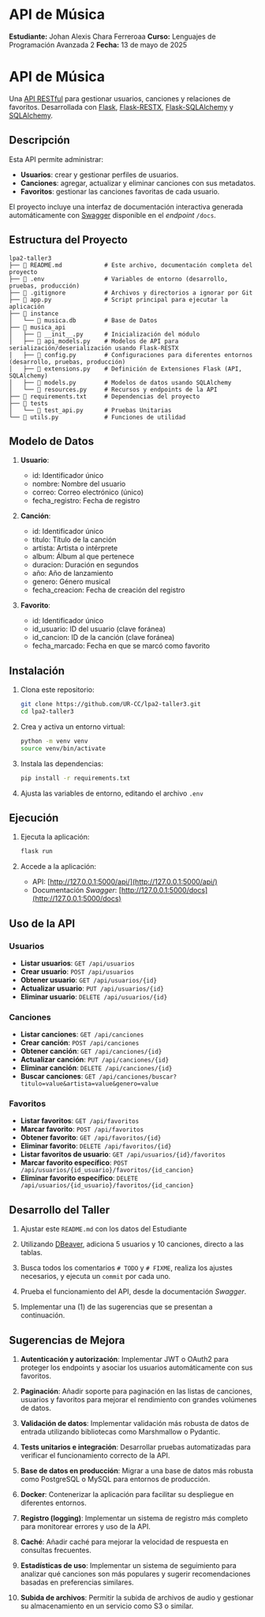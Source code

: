 # API de Música
**Estudiante:** Johan Alexis Chara Ferreroaa
**Curso:** Lenguajes de Programación Avanzada 2
**Fecha:** 13 de mayo de 2025

# API de Música

Una [API RESTful](https://aws.amazon.com/es/what-is/restful-api/) para gestionar usuarios, canciones y relaciones de favoritos. Desarrollada con [Flask](https://flask.palletsprojects.com/en/stable/), [Flask-RESTX](https://flask-restx.readthedocs.io/en/latest/), [Flask-SQLAlchemy](https://flask-sqlalchemy.readthedocs.io/en/stable/) y [SQLAlchemy](https://www.sqlalchemy.org/).

## Descripción

Esta API permite administrar:
- **Usuarios**: crear y gestionar perfiles de usuarios.
- **Canciones**: agregar, actualizar y eliminar canciones con sus metadatos.
- **Favoritos**: gestionar las canciones favoritas de cada usuario.

El proyecto incluye una interfaz de documentación interactiva generada automáticamente con [Swagger](https://swagger.io/) disponible en el *endpoint* `/docs`.

## Estructura del Proyecto

```
lpa2-taller3
├──  README.md            # Este archivo, documentación completa del proyecto
├──  .env                 # Variables de entorno (desarrollo, pruebas, producción)
├──  .gitignore           # Archivos y directorios a ignorar por Git
├──  app.py               # Script principal para ejecutar la aplicación
├──  instance
│   └──  musica.db        # Base de Datos
├──  musica_api
│   ├──  __init__.py      # Inicialización del módulo
│   ├──  api_models.py    # Modelos de API para serialización/deserialización usando Flask-RESTX
│   ├──  config.py        # Configuraciones para diferentes entornos (desarrollo, pruebas, producción)
│   ├──  extensions.py    # Definición de Extensiones Flask (API, SQLAlchemy)
│   ├──  models.py        # Modelos de datos usando SQLAlchemy
│   └──  resources.py     # Recursos y endpoints de la API
├── 󰌠 requirements.txt     # Dependencias del proyecto
├── 󰙨 tests
│   └──  test_api.py      # Pruebas Unitarias
└──  utils.py             # Funciones de utilidad

```
## Modelo de Datos

1. **Usuario**:
   - id: Identificador único
   - nombre: Nombre del usuario
   - correo: Correo electrónico (único)
   - fecha_registro: Fecha de registro

2. **Canción**:
   - id: Identificador único
   - titulo: Título de la canción
   - artista: Artista o intérprete
   - album: Álbum al que pertenece
   - duracion: Duración en segundos
   - año: Año de lanzamiento
   - genero: Género musical
   - fecha_creacion: Fecha de creación del registro

3. **Favorito**:
   - id: Identificador único
   - id_usuario: ID del usuario (clave foránea)
   - id_cancion: ID de la canción (clave foránea)
   - fecha_marcado: Fecha en que se marcó como favorito

## Instalación

1. Clona este repositorio:

   ```bash
   git clone https://github.com/UR-CC/lpa2-taller3.git
   cd lpa2-taller3
   ```

2. Crea y activa un entorno virtual:

   ```bash
   python -m venv venv
   source venv/bin/activate
   ```

3. Instala las dependencias:

   ```bash
   pip install -r requirements.txt
   ```

4. Ajusta las variables de entorno, editando el archivo `.env`

## Ejecución

1. Ejecuta la aplicación:

   ```bash
   flask run
   ```

2. Accede a la aplicación:
   - API: [http://127.0.0.1:5000/api/](http://127.0.0.1:5000/api/)
   - Documentación *Swagger*: [http://127.0.0.1:5000/docs](http://127.0.0.1:5000/docs)

## Uso de la API

### Usuarios

- **Listar usuarios**: `GET /api/usuarios`
- **Crear usuario**: `POST /api/usuarios`
- **Obtener usuario**: `GET /api/usuarios/{id}`
- **Actualizar usuario**: `PUT /api/usuarios/{id}`
- **Eliminar usuario**: `DELETE /api/usuarios/{id}`

### Canciones

- **Listar canciones**: `GET /api/canciones`
- **Crear canción**: `POST /api/canciones`
- **Obtener canción**: `GET /api/canciones/{id}`
- **Actualizar canción**: `PUT /api/canciones/{id}`
- **Eliminar canción**: `DELETE /api/canciones/{id}`
- **Buscar canciones**: `GET /api/canciones/buscar?titulo=value&artista=value&genero=value`

### Favoritos

- **Listar favoritos**: `GET /api/favoritos`
- **Marcar favorito**: `POST /api/favoritos`
- **Obtener favorito**: `GET /api/favoritos/{id}`
- **Eliminar favorito**: `DELETE /api/favoritos/{id}`
- **Listar favoritos de usuario**: `GET /api/usuarios/{id}/favoritos`
- **Marcar favorito específico**: `POST /api/usuarios/{id_usuario}/favoritos/{id_cancion}`
- **Eliminar favorito específico**: `DELETE /api/usuarios/{id_usuario}/favoritos/{id_cancion}`

## Desarrollo del Taller

1. Ajustar este `README.md` con los datos del Estudiante

2. Utilizando [DBeaver](https://dbeaver.io/), adiciona 5 usuarios y 10 canciones, directo a las tablas.

3. Busca todos los comentarios `# TODO` y `# FIXME`, realiza los ajustes necesarios, y ejecuta un `commit` por cada uno.

4. Prueba el funcionamiento del API, desde la documentación *Swagger*.

5. Implementar una (1) de las sugerencias que se presentan a continuación.

## Sugerencias de Mejora

1. **Autenticación y autorización**: Implementar JWT o OAuth2 para proteger los endpoints y asociar los usuarios automáticamente con sus favoritos.

2. **Paginación**: Añadir soporte para paginación en las listas de canciones, usuarios y favoritos para mejorar el rendimiento con grandes volúmenes de datos.

3. **Validación de datos**: Implementar validación más robusta de datos de entrada utilizando bibliotecas como Marshmallow o Pydantic.

4. **Tests unitarios e integración**: Desarrollar pruebas automatizadas para verificar el funcionamiento correcto de la API.

5. **Base de datos en producción**: Migrar a una base de datos más robusta como PostgreSQL o MySQL para entornos de producción.

6. **Docker**: Contenerizar la aplicación para facilitar su despliegue en diferentes entornos.

7. **Registro (logging)**: Implementar un sistema de registro más completo para monitorear errores y uso de la API.

8. **Caché**: Añadir caché para mejorar la velocidad de respuesta en consultas frecuentes.

9. **Estadísticas de uso**: Implementar un sistema de seguimiento para analizar qué canciones son más populares y sugerir recomendaciones basadas en preferencias similares.

10. **Subida de archivos**: Permitir la subida de archivos de audio y gestionar su almacenamiento en un servicio como S3 o similar.

